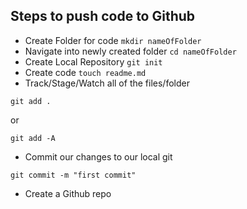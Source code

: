 ## Steps to push code to Github

- Create Folder for code
`mkdir nameOfFolder`
- Navigate into newly created folder
`cd nameOfFolder` 
- Create Local Repository 
`git init`
- Create code
`touch readme.md`
- Track/Stage/Watch all of the files/folder
```
git add .
```
or
```
git add -A
```
- Commit our changes to our local git
```
git commit -m "first commit"
```
- Create a Github repo
